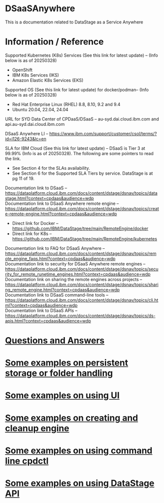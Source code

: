 # DSaaSAnywhere

This is a documentation related to DataStage as a Service Anywhere

# Information / Reference

Supported Kubernetes (K8s) Services (See this link for latest update) – (Info below is as of 20250328)
- OpenShift
- IBM K8s Services (IKS)
- Amazon Elastic K8s Services (EKS)

Supported OS (See this link for latest update) for docker/podman– (Info below is as of 20250328)
- Red Hat Enterprise Linux (RHEL) 8.8, 8.10, 9.2 and 9.4
-	Ubuntu 20.04, 22.04, 24.04

URL for SYD Data Center of CPDaaS/DSaaS – au-syd.dai.cloud.ibm.com and api.au-syd.dai.cloud.ibm.com

DSaaS Anywhere LI – https://www.ibm.com/support/customer/csol/terms/?id=i126-9243&lc=en

SLA for IBM Cloud (See this link for latest update) – DSaaS is Tier 3 at 99.99% (Info is as of 20250328). The following are some pointers to read the link.
-	See Section 4 for the SLAs availability. 
-	See Section 6 for the Supported SLA Tiers by service. DataStage is at pg 11 of 19. 

Documentation link to DSaaS – https://dataplatform.cloud.ibm.com/docs/content/dstage/dsnav/topics/datastage.html?context=cpdaas&audience=wdp \
Documentation link to DSaaS Anywhere remote engine – https://dataplatform.cloud.ibm.com/docs/content/dstage/dsnav/topics/create-remote-engine.html?context=cpdaas&audience=wdp
-	Direct link for Docker – https://github.com/IBM/DataStage/tree/main/RemoteEngine/docker
-	Direct link for K8s – https://github.com/IBM/DataStage/tree/main/RemoteEngine/kubernetes

Documentation link to FAQ for DSaaS Anywhere – https://dataplatform.cloud.ibm.com/docs/content/dstage/dsnav/topics/remote_engine_faqs.html?context=cpdaas&audience=wdp \
Documentation link to security for DSaaS Anywhere remote engines – https://dataplatform.cloud.ibm.com/docs/content/dstage/dsnav/topics/security_for_remote_runetime_engines.html?context=cpdaas&audience=wdp \
Documentation link on sharing the remote engines across projects – https://dataplatform.cloud.ibm.com/docs/content/dstage/dsnav/topics/sharing_remote_engine.html?context=cpdaas&audience=wdp \
Documentation link to DSaaS command-line tools – https://dataplatform.cloud.ibm.com/docs/content/dstage/dsnav/topics/cli.html?context=cpdaas&audience=wdp \
Documentation link to DSaaS APIs – https://dataplatform.cloud.ibm.com/docs/content/dstage/dsnav/topics/ds-apis.html?context=cpdaas&audience=wdp

# [Questions and Answers](Q&A.md)

# [Some examples on persistent storage or folder handling](Examples-Folders.md)

# [Some examples on using UI](Examples-UI.md)

# [Some examples on creating and cleanup engine](Examples-Engine.md)

# [Some examples on using command line cpdctl](Examples-CmdLine.md)

# [Some examples on using DataStage API](Examples-DSAPI.md)



